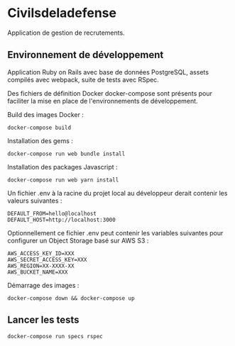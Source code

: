 # Civilsdeladefense

Application de gestion de recrutements.

## Environnement de développement

Application Ruby on Rails avec base de données PostgreSQL, assets compilés avec webpack, suite de tests avec RSpec.

Des fichiers de définition Docker docker-compose sont présents pour faciliter la mise en place de l'environnements de développement.

Build des images Docker :

```
docker-compose build
```

Installation des gems :

```
docker-compose run web bundle install
```

Installation des packages Javascript :

```
docker-compose run web yarn install
```

Un fichier .env à la racine du projet local au développeur derait contenir les valeurs suivantes :

```
DEFAULT_FROM=hello@localhost
DEFAULT_HOST=http://localhost:3000
```

Optionnellement ce fichier .env peut contenir les variables suivantes pour configurer un Object Storage basé sur AWS S3 :

```
AWS_ACCESS_KEY_ID=XXX
AWS_SECRET_ACCESS_KEY=XXX
AWS_REGION=XX-XXXX-XX
AWS_BUCKET_NAME=XXX
```

Démarrage des images :

```
docker-compose down && docker-compose up
```

## Lancer les tests

```
docker-compose run specs rspec
```
